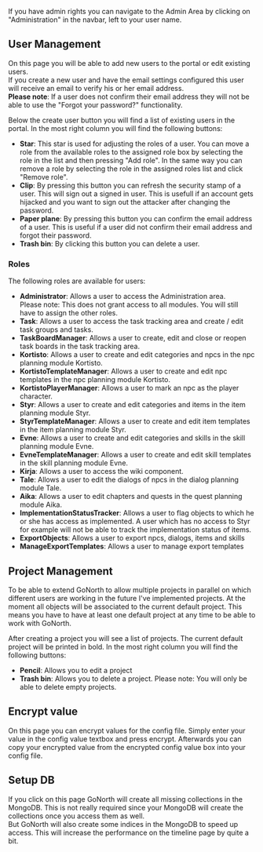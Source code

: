 If you have admin rights you can navigate to the Admin Area by clicking on "Administration" in the navbar, left to your user name.  

## User Management
On this page you will be able to add new users to the portal or edit existing users.  
If you create a new user and have the email settings configured this user will receive an email to verify his or her email address.  
**Please note**: If a user does not confirm their email address they will not be able to use the "Forgot your password?" functionality.  

Below the create user button you will find a list of existing users in the portal. In the most right column you will find the following buttons:
 * **Star**: This star is used for adjusting the roles of a user. You can move a role from the available roles to the assigned role box by selecting the role in the list and then pressing "Add role". In the same way you can remove a role by selecting the role in the assigned roles list and click "Remove role".
 * **Clip**: By pressing this button you can refresh the security stamp of a user. This will sign out a signed in user. This is usefull if an account gets hijacked and you want to sign out the attacker after changing the password.
 * **Paper plane**: By pressing this button you can confirm the email address of a user. This is useful if a user did not confirm their email address and forgot their password.
 * **Trash bin**: By clicking this button you can delete a user.

### Roles
The following roles are available for users:
 * **Administrator**: Allows a user to access the Administration area.  
 Please note: This does not grant access to all modules. You will still have to assign the other roles.
 * **Task**: Allows a user to access the task tracking area and create / edit task groups and tasks.
 * **TaskBoardManager**: Allows a user to create, edit and close or reopen task boards in the task tracking area.
 * **Kortisto**: Allows a user to create and edit categories and npcs in the npc planning module Kortisto.
 * **KortistoTemplateManager**: Allows a user to create and edit npc templates in the npc planning module Kortisto.
 * **KortistoPlayerManager**: Allows a user to mark an npc as the player character.
 * **Styr**: Allows a user to create and edit categories and items in the item planning module Styr.
 * **StyrTemplateManager**: Allows a user to create and edit item templates in the item planning module Styr.
 * **Evne**: Allows a user to create and edit categories and skills in the skill planning module Evne.
 * **EvneTemplateManager**: Allows a user to create and edit skill templates in the skill planning module Evne.
 * **Kirja**: Allows a user to access the wiki component.
 * **Tale**: Allows a user to edit the dialogs of npcs in the dialog planning module Tale.
 * **Aika**: Allows a user to edit chapters and quests in the quest planning module Aika.
 * **ImplementationStatusTracker**: Allows a user to flag objects to which he or she has access as implemented. A user which has no access to Styr for example will not be able to track the implementation status of items.
 * **ExportObjects**: Allows a user to export npcs, dialogs, items and skills
 * **ManageExportTemplates**: Allows a user to manage export templates

## Project Management
To be able to extend GoNorth to allow multiple projects in parallel on which different users are working in the future I've implemented projects. At the moment all objects will be associated to the current default project. This means you have to have at least one default project at any time to be able to work with GoNorth.

After creating a project you will see a list of projects. The current default project will be printed in bold. In the most right column you will find the following buttons:
 * **Pencil**: Allows you to edit a project
 * **Trash bin**: Allows you to delete a project. Please note: You will only be able to delete empty projects.

## Encrypt value
On this page you can encrypt values for the config file. Simply enter your value in the config value textbox and press encrypt. Afterwards you can copy your encrypted value from the encrypted config value box into your config file.

## Setup DB
If you click on this page GoNorth will create all missing collections in the MongoDB. This is not really required since your MongoDB will create the collections once you access them as well.  
But GoNorth will also create some indices in the MongoDB to speed up access. This will increase the performance on the timeline page by quite a bit.